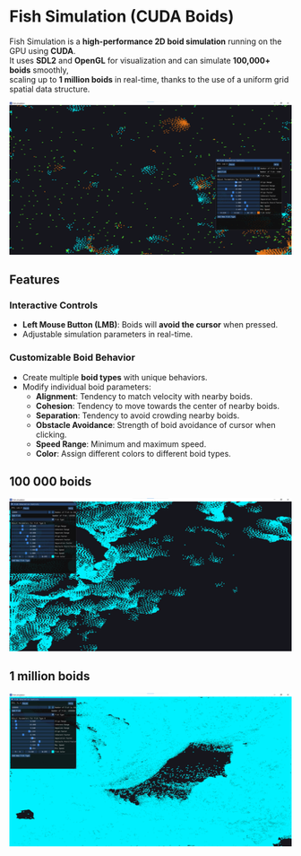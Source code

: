 # Fish Simulation (CUDA Boids)

Fish Simulation is a **high-performance 2D boid simulation** running on the GPU using **CUDA**.  
It uses **SDL2** and **OpenGL** for visualization and can simulate **100,000+ boids** smoothly,  
scaling up to **1 million boids** in real-time, thanks to the use of a uniform grid spatial data structure.

<p align="center">
  <img src="Images/AppImage1.png"/>
</p>

## Features

### Interactive Controls
- **Left Mouse Button (LMB)**: Boids will **avoid the cursor** when pressed.
- Adjustable simulation parameters in real-time.

### Customizable Boid Behavior
- Create multiple **boid types** with unique behaviors.
- Modify individual boid parameters:
  - **Alignment**: Tendency to match velocity with nearby boids.
  - **Cohesion**: Tendency to move towards the center of nearby boids.
  - **Separation**: Tendency to avoid crowding nearby boids.
  - **Obstacle Avoidance**: Strength of boid avoidance of cursor when clicking.
  - **Speed Range**: Minimum and maximum speed.
  - **Color**: Assign different colors to different boid types.

## 100 000 boids
<p align="center">
  <img src="Images/AppImage2.png"/>
</p>

## 1 million boids
<p align="center">
  <img src="Images/AppImage3.png"/>
</p>
